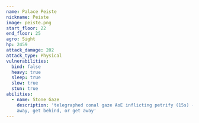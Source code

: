```yaml
---
name: Palace Peiste
nickname: Peiste
image: peiste.png
start_floor: 22
end_floor: 25
agro: Sight
hp: 2459
attack_damage: 202
attack_type: Physical
vulnerabilities:
  bind: false
  heavy: true
  sleep: true
  slow: true
  stun: true
abilities:
  - name: Stone Gaze
    description: 'telegraphed conal gaze AoE inflicting petrify (15s) - look
    away, get behind, or get away'
---
```

